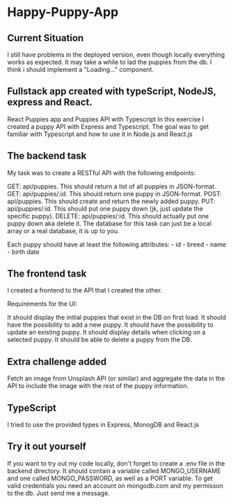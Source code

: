 # Happy-Puppy-App

## Current Situation 

I still have problems in the deployed version, even though locally everything works as expected. It may take a while to lad the puppies from the db. I think i should implement a "Loading..." component.

## Fullstack app created with typeScript, NodeJS, express and React.

React Puppies app and Puppies API with Typescript
In this exercise I created a puppy API with Express and Typescript. 
The goal was to get familiar with Typescript and how to use it in Node.js and React.js

## The backend task
My task was to create a RESTful API with the following endpoints:

GET: api/puppies. This should return a list of all puppies in JSON-format.
GET: api/puppies/:id. This should return one puppy in JSON-format.
POST: api/puppies. This should create and return the newly added puppy.
PUT: api/puppies/:id. This should put one puppy down (jk, just update the specific puppy).
DELETE: api/puppies/:id. This should actually put one puppy down aka delete it.
The database for this task can just be a local array or a real database, it is up to you.

Each puppy should have at least the following attributes: - id - breed - name - birth date 

## The frontend task
I created a frontend to the API that I created the other.

Requirements for the UI:

It should display the initial puppies that exist in the DB on first load.
It should have the possibility to add a new puppy.
It should have the possibility to update an existing puppy.
It should display details when clicking on a selected puppy.
It should be able to delete a puppy from the DB.

## Extra challenge added
Fetch an image from Unsplash API (or similar) and aggregate the data in the API to include the image with the rest of the puppy information.

## TypeScript
I tried to use the provided types in Express, MonogDB and React.js

## Try it out yourself 

If you want to try out my code locally, don't forget to create a .env file in the backend directory. It should contain a variable called MONGO_USERNAME and one called MONGO_PASSWORD, as well as a PORT variable. To get valid credentials you need an account on mongodb.com and my permisson to the db. Just send me a message.
